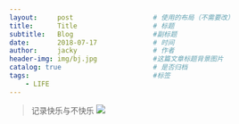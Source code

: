 ```yaml
---
layout:     post   				    # 使用的布局（不需要改）
title:      Title   				# 标题 
subtitle:   Blog                    #副标题
date:       2018-07-17 				# 时间
author:     jacky					# 作者
header-img: img/bj.jpg 	            #这篇文章标题背景图片
catalog: true 						# 是否归档
tags:								#标签
    - LIFE
---
```



>记录快乐与不快乐
![](http://ww3.sinaimg.cn/mw600/0073ob6Pgy1ftcsqv11nbj30sm1gwq6q.jpg)
